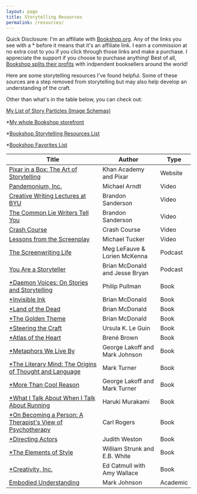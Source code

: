 ```yaml
---
layout: page
title: Storytelling Resources
permalink: /resources/
---
```


<div class="disclosure">
  Quick Disclosure:
  I'm an affiliate with <a href="https://bookshop.org/">Bookshop.org</a>. Any of the links you see with a * before it means that it's an affiliate link. I earn a commission at no extra cost to you if you click through those links and make a purchase. I appreciate the support if you choose to purchase anything! Best of all, <a href="https://bookshop.org/info/about-us">Bookshop splits their profits</a> with indpendent booksellers around the world!
</div>


Here are some storytelling resources I've found helpful. Some of these sources are a step removed from storytelling but may also help develop an understanding of the craft.

Other than what's in the table below, you can check out:

[My List of Story Particles (Image Schemas)]({{site.baseurl}}/resources/image-schema-list)

<!-- - [Storytelling Dictionary]({{ sit.baseurl }}/resources/dictionary) -->

*[My whole Bookshop storefront](https://bookshop.org/shop/thestoryexplorer)

*[Bookshop Storytelling Resources List](https://bookshop.org/lists/storytelling-resources-the-story-explorer?)

*[Bookshop Favorites List](https://bookshop.org/lists/favorites-the-story-explorer?)


<div class="fancy-table-wrap">
<table id="table-resources" class="fancy-table">

<thead>
  <tr>
    <th class="fancy-table-header">Title</th>
    <th class="fancy-table-header">Author</th>
    <th class="fancy-table-header">Type</th>
  </tr>
</thead>
<tbody>

<!-- -------- -->
<!-- WEBSITES -->
<!-- -------- -->
  <!-- <tr>
    <td class="fancy-table-body"> <a id="story-explorer" href="{{ site.baseurl }}/"> The Story Explorer </a>  : ) </td>
    <td class="fancy-table-body">Alex Gigliotti</td>
    <td class="fancy-table-body">Website</td>
  </tr> -->

  <tr>
    <td class="fancy-table-body"> <a id="pixar-storytelling" href="https://www.khanacademy.org/computing/pixar/storytelling">Pixar in a Box: The Art of Storytelling </a></td>
    <td class="fancy-table-body">Khan Academy and Pixar</td>
    <td class="fancy-table-body">Website</td>
  </tr>


<!-- ----- -->
<!-- VIDEO -->
<!-- ----- -->
  <tr>
    <td class="fancy-table-body"> <a id="arndt-pandemonium" href="http://www.pandemoniuminc.com/">Pandemonium, Inc. </a></td>
    <td class="fancy-table-body">Michael Arndt</td>
    <td class="fancy-table-body">Video</td>
  </tr>

  <tr>
    <td class="fancy-table-body"> <a id="sanderson-lectures" href="https://www.youtube.com/playlist?list=PLSH_xM-KC3Zv-79sVZTTj-YA6IAqh8qeQ">Creative Writing Lectures at BYU</a></td>
    <td class="fancy-table-body">Brandon Sanderson</td>
    <td class="fancy-table-body">Video</td>
  </tr>

  <tr>
    <td class="fancy-table-body"> <a id="sanderson-common-lie" href="https://www.youtube.com/watch?v=oH9sJrAVeC0">The Common Lie Writers Tell You</a></td>
    <td class="fancy-table-body">Brandon Sanderson</td>
    <td class="fancy-table-body">Video</td>
  </tr>  

  <tr>
    <td class="fancy-table-body"> <a id="crash-course" href="https://thecrashcourse.com/">Crash Course</a></td>
    <td class="fancy-table-body">Crash Course</td>
    <td class="fancy-table-body">Video</td>
  </tr>  

  <tr>
    <td class="fancy-table-body"> <a id="lfts" href="https://www.youtube.com/channel/UCErSSa3CaP_GJxmFpdjG9Jw">Lessons from the Screenplay</a></td>
    <td class="fancy-table-body">Michael Tucker</td>
    <td class="fancy-table-body">Video</td>
  </tr>

<!-- ------- -->
<!-- PODCAST -->
<!-- ------- -->
  <tr>
    <td class="fancy-table-body"> <a id = "tsl" href="https://anchor.fm/thescreenwritinglife">The Screenwriting Life </a></td>
    <td class="fancy-table-body">Meg LeFauve & Lorien McKenna</td>
    <td class="fancy-table-body">Podcast</td>
  </tr>

  <tr>
    <td class="fancy-table-body"> <a id = "YAAS" href="https://writeinvisibleink.com/episodes/">You Are a Storyteller </a></td>
    <td class="fancy-table-body">Brian McDonald and Jesse Bryan</td>
    <td class="fancy-table-body">Podcast</td>
  </tr>

<!-- ---- -->
<!-- BOOK -->
<!-- ---- -->
  <tr>
    <td class="fancy-table-body"> <a id="daemon-voices" href="https://bookshop.org/a/88122/9780525562955">*Daemon Voices: On Stories and Storytelling </a></td>
    <td class="fancy-table-body">Philip Pullman</td>
    <td class="fancy-table-body">Book</td>
  </tr>

  <tr>
    <td class="fancy-table-body"> <a id="invisible-ink" href="https://bookshop.org/a/88122/9780998534473">*Invisible Ink</a></td>
    <td class="fancy-table-body">Brian McDonald</td>
    <td class="fancy-table-body">Book</td>
  </tr>

  <tr>
    <td class="fancy-table-body"> <a id="land-of-the-dead" href="https://bookshop.org/a/88122/9781626727311">*Land of the Dead</a></td>
    <td class="fancy-table-body">Brian McDonald</td>
    <td class="fancy-table-body">Book</td>
  </tr>

  <tr>
    <td class="fancy-table-body"> <a id="golden-theme" href="https://bookshop.org/a/88122/9780998534411">*The Golden Theme</a></td>
    <td class="fancy-table-body">Brian McDonald</td>
    <td class="fancy-table-body">Book</td>
  </tr>

  <tr>
    <td class="fancy-table-body"> <a id="steering-the-craft" href="https://bookshop.org/a/88122/9780544611610">*Steering the Craft</a></td>
    <td class="fancy-table-body">Ursula K. Le Guin</td>
    <td class="fancy-table-body">Book</td>
  </tr>

  <tr>
    <td class="fancy-table-body"> <a id="brown-atlas" href="https://bookshop.org/a/88122/9780399592553">*Atlas of the Heart </a></td>
    <td class="fancy-table-body">Bren&eacute; Brown</td>
    <td class="fancy-table-body">Book</td>
  </tr>

  <tr>
    <td class="fancy-table-body"> <a id = "mwlb" href="https://bookshop.org/a/88122/9780226468013">*Metaphors We Live By</a></td>
    <td class="fancy-table-body">George Lakoff and Mark Johnson</td>
    <td class="fancy-table-body">Book</td>
  </tr>

  <tr>
    <td class="fancy-table-body"> <a id="literary-mind" href="https://bookshop.org/a/88122/9780195126679">*The Literary Mind: The Origins of Thought and Language</a></td>
    <td class="fancy-table-body">Mark Turner</td>
    <td class="fancy-table-body">Book</td>
  </tr>

  <tr>
    <td class="fancy-table-body"> <a id="mtcr" href="https://bookshop.org/a/88122/9780226468129">*More Than Cool Reason</a></td>
    <td class="fancy-table-body">George Lakoff and Mark Turner</td>
    <td class="fancy-table-body">Book</td>
  </tr>

  <tr>
    <td class="fancy-table-body"> <a id="murakami-running" href="https://bookshop.org/a/88122/9780307389831">*What I Talk About When I Talk About Running</a></td>
    <td class="fancy-table-body">Haruki Murakami</td>
    <td class="fancy-table-body">Book</td>
  </tr>

  <tr>
    <td class="fancy-table-body"> <a id="becoming-a-person" href="https://bookshop.org/a/88122/9780395755310">*On Becoming a Person: A Therapist's View of Psychotherapy</a></td>
    <td class="fancy-table-body">Carl Rogers</td>
    <td class="fancy-table-body">Book</td>
  </tr>

  <tr>
    <td class="fancy-table-body"> <a id="directing-actors" href="https://bookshop.org/a/88122/9781615933211">*Directing Actors</a></td>
    <td class="fancy-table-body">Judith Weston</td>
    <td class="fancy-table-body">Book</td>
  </tr>

  <tr>
    <td class="fancy-table-body"> <a id="elements-of-style" href="https://bookshop.org/a/88122/9780205313426">*The Elements of Style</a></td>
    <td class="fancy-table-body">William Strunk and E.B. White</td>
    <td class="fancy-table-body">Book</td>
  </tr>

  <tr>
    <td class="fancy-table-body"> <a id="creativity-inc" href="https://bookshop.org/a/88122/9780593594643">*Creativity, Inc.</a></td>
    <td class="fancy-table-body">Ed Catmull with Amy Wallace</td>
    <td class="fancy-table-body">Book</td>
  </tr>

<!-- -------- -->
<!-- ACADEMIC -->
<!-- -------- -->

  <tr>
    <td class="fancy-table-body"> <a id="johnson-embodied-understanding" href="https://www.frontiersin.org/articles/10.3389/fpsyg.2015.00875/full">Embodied Understanding</a></td>
    <td class="fancy-table-body">Mark Johnson</td>
    <td class="fancy-table-body">Academic</td>
  </tr>
  
</tbody>
</table>
</div>

<!-- Table sort function from https://www.tablesgenerator.com/html_tables#  -->
<script charset="utf-8">
var FancyTableSort=window.FancyTableSort||function(n){"use strict";function r(n){return n?n.length:0}function t(n,t,e,o=0){for(e=r(n);o<e;++o)t(n[o],o)}function e(n){return n.split("").reverse().join("")}function o(n){var e=n[0];return t(n,function(n){for(;!n.startsWith(e);)e=e.substring(0,r(e)-1)}),r(e)}function u(n,r,e=[]){return t(n,function(n){r(n)&&e.push(n)}),e}var a=parseFloat;function i(n,r){return function(t){var e="";return t.replace(n,function(n,t,o){return e=t.replace(r,"")+"."+(o||"").substring(1)}),a(e)}}var s=i(/^(?:\s*)([+-]?(?:\d+)(?:,\d{3})*)(\.\d*)?$/g,/,/g),c=i(/^(?:\s*)([+-]?(?:\d+)(?:\.\d{3})*)(,\d*)?$/g,/\./g);function f(n){var t=a(n);return!isNaN(t)&&r(""+t)+1>=r(n)?t:NaN}function d(n){var e=[],o=n;return t([f,s,c],function(u){var a=[],i=[];t(n,function(n,r){r=u(n),a.push(r),r||i.push(n)}),r(i)<r(o)&&(o=i,e=a)}),r(u(o,function(n){return n==o[0]}))==r(o)?e:[]}function v(n){if("TABLE"==n.nodeName){for(var a=function(r){var e,o,u=[],a=[];return function n(r,e){e(r),t(r.childNodes,function(r){n(r,e)})}(n,function(n){"TR"==(o=n.nodeName)?(e=[],u.push(e),a.push(n)):"TD"!=o&&"TH"!=o||e.push(n)}),[u,a]}(),i=a[0],s=a[1],c=r(i),f=c>1&&r(i[0])<r(i[1])?1:0,v=f+1,p=i[f],h=r(p),l=[],g=[],N=[],m=v;m<c;++m){for(var T=0;T<h;++T){r(g)<h&&g.push([]);var C=i[m][T],L=C.textContent||C.innerText||"";g[T].push(L.trim())}N.push(m-v)}t(p,function(n,t){l[t]=0;var a=n.classList;a.add("fancy-table-sort-header"),n.addEventListener("click",function(){var n=l[t];!function(){for(var n=0;n<h;++n){var r=p[n].classList;r.remove("fancy-table-sort-asc"),r.remove("fancy-table-sort-desc"),l[n]=0}}(),(n=1==n?-1:+!n)&&a.add(n>0?"fancy-table-sort-asc":"fancy-table-sort-desc"),l[t]=n;var i,f=g[t],m=function(r,t){return n*f[r].localeCompare(f[t])||n*(r-t)},T=function(n){var t=d(n);if(!r(t)){var u=o(n),a=o(n.map(e));t=d(n.map(function(n){return n.substring(u,r(n)-a)}))}return t}(f);(r(T)||r(T=r(u(i=f.map(Date.parse),isNaN))?[]:i))&&(m=function(r,t){var e=T[r],o=T[t],u=isNaN(e),a=isNaN(o);return u&&a?0:u?-n:a?n:e>o?n:e<o?-n:n*(r-t)});var C,L=N.slice();L.sort(m);for(var E=v;E<c;++E)(C=s[E].parentNode).removeChild(s[E]);for(E=v;E<c;++E)C.appendChild(s[v+L[E-v]])})})}}n.addEventListener("DOMContentLoaded",function(){for(var t=n.getElementsByClassName("fancy-table"),e=0;e<r(t);++e)try{v(t[e])}catch(n){}})}(document)
</script>
